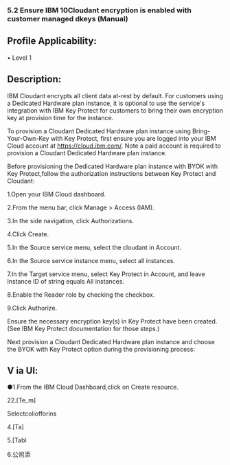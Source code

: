 ### 5.2 Ensure IBM 10Cloudant encryption is enabled with customer managed dkeys (Manual)

##  Profile Applicability:

• Level 1

## Description:

IBM Cloudant encrypts all client data at-rest by default. For customers using a Dedicated Hardware plan instance, it is optional to use the service's integration with IBM Key Protect for customers to bring their own encryption key at provision time for the instance.



To provision a Cloudant Dedicated Hardware plan instance using Bring-Your-Own-Key with Key Protect, first ensure you are logged into your IBM Cloud account at https://cloud.ibm.com/. Note a paid account is required to provision a Cloudant Dedicated Hardware plan instance.



Before provisioning the Dedicated Hardware plan instance with BYOK with Key Protect,follow the authorization instructions between Key Protect and Cloudant:

1.Open your IBM Cloud dashboard.

2.From the menu bar, click Manage > Access (IAM).

3.In the side navigation, click Authorizations.

4.Click Create.

5.In the Source service menu, select the cloudant in Account.

6.In the Source service instance menu, select all instances.

7.In the Target service menu, select Key Protect in Account, and leave Instance ID of string equals All instances.



8.Enable the Reader role by checking the checkbox.

9.Click Authorize.

Ensure the necessary encryption key(s) in Key Protect have been created. (See IBM Key Protect documentation for those steps.)



 Next provision a Cloudant Dedicated Hardware plan instance and choose the BYOK with Key Protect option during the provisioning process:

## V ia Ul:

●1.From the IBM Cloud Dashboard,click on Create resource.

22.[Te_m]



Selectcoliofforins 

4.[Ta]

5.[Tabl 

6.公司添


